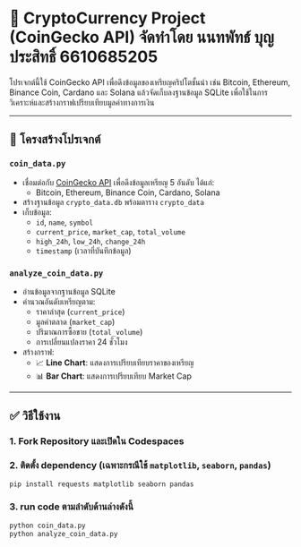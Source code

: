# 🚀 CryptoCurrency Project (CoinGecko API) จัดทำโดย นนทพัทธ์ บุญประสิทธิ์ 6610685205

โปรเจกต์นี้ใช้ CoinGecko API เพื่อดึงข้อมูลของเหรียญคริปโตชั้นนำ เช่น Bitcoin, Ethereum, Binance Coin, Cardano และ Solana แล้วจัดเก็บลงฐานข้อมูล SQLite เพื่อใช้ในการวิเคราะห์และสร้างกราฟเปรียบเทียบมูลค่าทางการเงิน

---

## 🔧 โครงสร้างโปรเจกต์

### `coin_data.py`
- เชื่อมต่อกับ [CoinGecko API](https://www.coingecko.com/en/api) เพื่อดึงข้อมูลเหรียญ 5 อันดับ ได้แก่:
  - Bitcoin, Ethereum, Binance Coin, Cardano, Solana
- สร้างฐานข้อมูล `crypto_data.db` พร้อมตาราง `crypto_data`
- เก็บข้อมูล:
  - `id`, `name`, `symbol`
  - `current_price`, `market_cap`, `total_volume`
  - `high_24h`, `low_24h`, `change_24h`
  - `timestamp` (เวลาที่บันทึกข้อมูล)

### `analyze_coin_data.py`
- อ่านข้อมูลจากฐานข้อมูล SQLite
- คำนวณอันดับเหรียญตาม:
  - ราคาล่าสุด (`current_price`)
  - มูลค่าตลาด (`market_cap`)
  - ปริมาณการซื้อขาย (`total_volume`)
  - การเปลี่ยนแปลงราคา 24 ชั่วโมง
- สร้างกราฟ:
  - 📈 **Line Chart**: แสดงการเปรียบเทียบราคาของเหรียญ
  - 📊 **Bar Chart**: แสดงการเปรียบเทียบ Market Cap

---

## ✅ วิธีใช้งาน

### 1. Fork Repository และเปิดใน Codespaces 

### 2. ติดตั้ง dependency (เฉพาะกรณีใช้ `matplotlib`, `seaborn`, `pandas`)
```bash
pip install requests matplotlib seaborn pandas
```
### 3. run code ตามลำดับด้านล่างดังนี้
```bash
python coin_data.py
python analyze_coin_data.py
